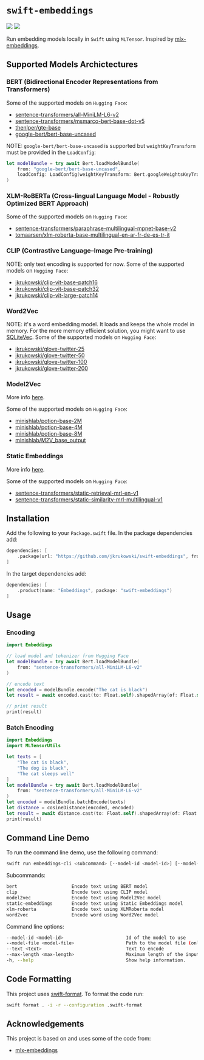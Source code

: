 # `swift-embeddings`

[![](https://img.shields.io/endpoint?url=https%3A%2F%2Fswiftpackageindex.com%2Fapi%2Fpackages%2Fjkrukowski%2Fswift-embeddings%2Fbadge%3Ftype%3Dswift-versions)](https://swiftpackageindex.com/jkrukowski/swift-embeddings)
[![](https://img.shields.io/endpoint?url=https%3A%2F%2Fswiftpackageindex.com%2Fapi%2Fpackages%2Fjkrukowski%2Fswift-embeddings%2Fbadge%3Ftype%3Dplatforms)](https://swiftpackageindex.com/jkrukowski/swift-embeddings)

Run embedding models locally in `Swift` using `MLTensor`.
Inspired by [mlx-embeddings](https://github.com/Blaizzy/mlx-embeddings).

## Supported Models Archictectures

### BERT (Bidirectional Encoder Representations from Transformers)

Some of the supported models on `Hugging Face`:

- [sentence-transformers/all-MiniLM-L6-v2](https://huggingface.co/sentence-transformers/all-MiniLM-L6-v2)
- [sentence-transformers/msmarco-bert-base-dot-v5](https://huggingface.co/sentence-transformers/msmarco-bert-base-dot-v5)
- [thenlper/gte-base](https://huggingface.co/thenlper/gte-base)
- [google-bert/bert-base-uncased](https://huggingface.co/google-bert/bert-base-uncased)

NOTE: `google-bert/bert-base-uncased` is supported but `weightKeyTransform` must be provided in the `LoadConfig`:

```swift
let modelBundle = try await Bert.loadModelBundle(
    from: "google-bert/bert-base-uncased",
    loadConfig: LoadConfig(weightKeyTransform: Bert.googleWeightsKeyTransform)
)
```

### XLM-RoBERTa (Cross-lingual Language Model - Robustly Optimized BERT Approach)

Some of the supported models on `Hugging Face`:

- [sentence-transformers/paraphrase-multilingual-mpnet-base-v2](https://huggingface.co/sentence-transformers/paraphrase-multilingual-mpnet-base-v2)
- [tomaarsen/xlm-roberta-base-multilingual-en-ar-fr-de-es-tr-it](https://huggingface.co/tomaarsen/xlm-roberta-base-multilingual-en-ar-fr-de-es-tr-it)

### CLIP (Contrastive Language–Image Pre-training)

NOTE: only text encoding is supported for now.
Some of the supported models on `Hugging Face`:

- [jkrukowski/clip-vit-base-patch16](https://huggingface.co/jkrukowski/clip-vit-base-patch16)
- [jkrukowski/clip-vit-base-patch32](https://huggingface.co/jkrukowski/clip-vit-base-patch32)
- [jkrukowski/clip-vit-large-patch14](https://huggingface.co/jkrukowski/clip-vit-large-patch14)

### Word2Vec

NOTE: it's a word embedding model. It loads and keeps the whole model in memory.
For the more memory efficient solution, you might want to use [SQLiteVec](https://github.com/jkrukowski/SQLiteVec).
Some of the supported models on `Hugging Face`:

- [jkrukowski/glove-twitter-25](https://huggingface.co/jkrukowski/glove-twitter-25)
- [jkrukowski/glove-twitter-50](https://huggingface.co/jkrukowski/glove-twitter-50)
- [jkrukowski/glove-twitter-100](https://huggingface.co/jkrukowski/glove-twitter-100)
- [jkrukowski/glove-twitter-200](https://huggingface.co/jkrukowski/glove-twitter-200)

### Model2Vec

More info [here](https://huggingface.co/blog/Pringled/model2vec).

Some of the supported models on `Hugging Face`:

- [minishlab/potion-base-2M](https://huggingface.co/minishlab/potion-base-2M)
- [minishlab/potion-base-4M](https://huggingface.co/minishlab/potion-base-4M)
- [minishlab/potion-base-8M](https://huggingface.co/minishlab/potion-base-8M)
- [minishlab/M2V_base_output](https://huggingface.co/minishlab/M2V_base_output)

### Static Embeddings

More info [here](https://huggingface.co/blog/static-embeddings).

Some of the supported models on `Hugging Face`:

- [sentence-transformers/static-retrieval-mrl-en-v1](https://huggingface.co/sentence-transformers/static-retrieval-mrl-en-v1)
- [sentence-transformers/static-similarity-mrl-multilingual-v1](https://huggingface.co/sentence-transformers/static-similarity-mrl-multilingual-v1)

## Installation

Add the following to your `Package.swift` file. In the package dependencies add:

```swift
dependencies: [
    .package(url: "https://github.com/jkrukowski/swift-embeddings", from: "0.0.7")
]
```

In the target dependencies add:

```swift
dependencies: [
    .product(name: "Embeddings", package: "swift-embeddings")
]
```

## Usage

### Encoding

```swift
import Embeddings

// load model and tokenizer from Hugging Face
let modelBundle = try await Bert.loadModelBundle(
    from: "sentence-transformers/all-MiniLM-L6-v2"
)

// encode text
let encoded = modelBundle.encode("The cat is black")
let result = await encoded.cast(to: Float.self).shapedArray(of: Float.self).scalars

// print result
print(result)
```

### Batch Encoding

```swift
import Embeddings
import MLTensorUtils

let texts = [
    "The cat is black",
    "The dog is black",
    "The cat sleeps well"
]
let modelBundle = try await Bert.loadModelBundle(
    from: "sentence-transformers/all-MiniLM-L6-v2"
)
let encoded = modelBundle.batchEncode(texts)
let distance = cosineDistance(encoded, encoded)
let result = await distance.cast(to: Float.self).shapedArray(of: Float.self).scalars
print(result)
```

## Command Line Demo

To run the command line demo, use the following command:

```bash
swift run embeddings-cli <subcommand> [--model-id <model-id>] [--model-file <model-file>] [--text <text>] [--max-length <max-length>]
```

Subcommands:

```bash
bert                    Encode text using BERT model
clip                    Encode text using CLIP model
model2vec               Encode text using Model2Vec model
static-embeddings       Encode text using Static Embeddings model
xlm-roberta             Encode text using XLMRoberta model
word2vec                Encode word using Word2Vec model
```

Command line options:

```bash
--model-id <model-id>                       Id of the model to use
--model-file <model-file>                   Path to the model file (only for `Word2Vec`)
--text <text>                               Text to encode
--max-length <max-length>                   Maximum length of the input (not for `Word2Vec`)
-h, --help                                  Show help information.
```

## Code Formatting

This project uses [swift-format](https://github.com/swiftlang/swift-format). To format the code run:

```bash
swift format . -i -r --configuration .swift-format
```

## Acknowledgements

This project is based on and uses some of the code from:

- [mlx-embeddings](https://github.com/Blaizzy/mlx-embeddings)
